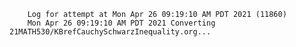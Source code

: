         Log for attempt at Mon Apr 26 09:19:10 AM PDT 2021 (11860)
        Mon Apr 26 09:19:10 AM PDT 2021 Converting 21MATH530/KBrefCauchySchwarzInequality.org...
